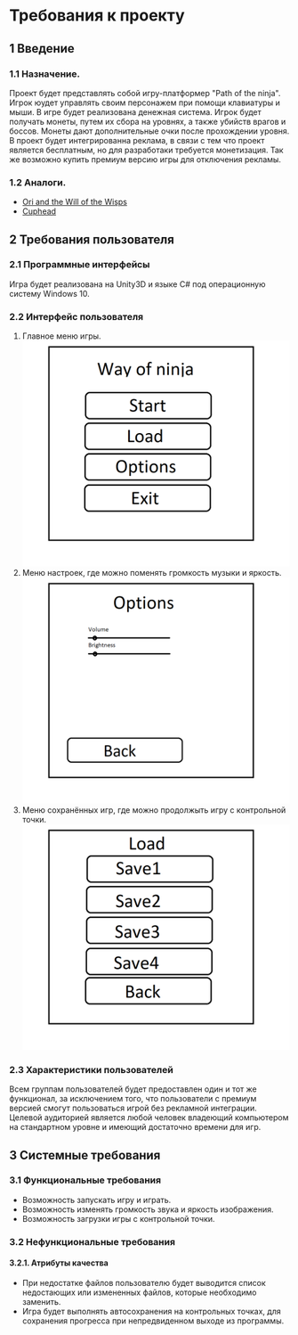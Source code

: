 # Требования к проекту
## 1 Введение
### 1.1 Назначение.
  Проект будет представлять собой игру-платформер "Path of the ninja". Игрок юудет управлять своим персонажем при помощи клавиатуры и мыши. В игре будет реализована денежная система. Игрок будет получать монеты, путем их сбора на уровнях, а также убийств врагов и боссов. Монеты дают дополнительные очки после прохождении уровня. В проект будет интегрированна реклама, в связи с тем что проект является бесплатным, но для разработаки требуется монетизация. Так же возможно купить премиум версию игры для отключения рекламы.
### 1.2 Аналоги.
  * [Ori and the Will of the Wisps](https://www.orithegame.com/) 
  * [Cuphead](https://store.steampowered.com/app/268910/Cuphead/) 
## 2 Требования пользователя
### 2.1 Программные интерфейсы
  Игра будет реализована на Unity3D и языке C# под операционную систему Windows 10.
### 2.2 Интерфейс пользователя
  1) Главное меню игры.
  ![alt text](png/main_menu.png "Главное меню")
  2) Меню настроек, где можно поменять громкость музыки и яркость.
  ![alt text](png/options.png "Меню настроек")
  3) Меню сохранённых игр, где можно продолжыть игру с контрольной точки.
  ![alt text](png/save_menu.png "Меню сохранённых игр")
### 2.3 Характеристики пользователей
  Всем группам пользователей будет предоставлен один и тот же функционал, за исключением того, что пользователи с премиум версией смогут пользоваться игрой без рекламной интеграции.
  Целевой аудиторией является любой человек владеющий компьютером на стандартном уровне и имеющий достаточно времени для игр.
## 3 Системные требования
### 3.1 Функциональные требования
* Возможность запускать игру и играть.
* Возможность изменять громкость звука и яркость изображения.
* Возможность загрузки игры с контрольной точки.
### 3.2 Нефункциональные требования
#### 3.2.1. Атрибуты качества
* При недостатке файлов пользователю будет выводится список недостающих или измененных файлов, которые необходимо заменить.
* Игра будет выполнять автосохранения на контрольных точках, для сохранения прогресса при непредвиденном выходе из программы.
